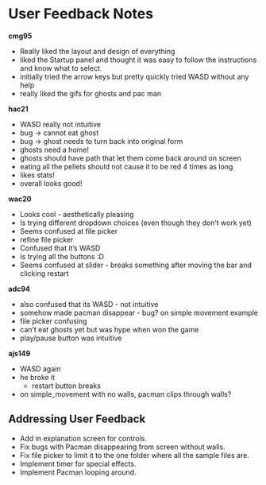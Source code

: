 # User Feedback Notes

**cmg95**
* Really liked the layout and design of everything
* liked the Startup panel and thought it was easy to follow the instructions and know what to select.
* initially tried the arrow keys but pretty quickly tried WASD without any help
* really liked the gifs for ghosts and pac man

**hac21**
* WASD really not intuitive
* bug -> cannot eat ghost
* bug -> ghost needs to turn back into original form
* ghosts need a home!
* ghosts should have path that let them come back around on screen
* eating all the pellets should not cause it to be red 4 times as long
* likes stats!
* overall looks good!

**wac20**
* Looks cool - aesthetically pleasing
* Is trying different dropdown choices (even though they don’t work yet)
* Seems confused at file picker
* refine file picker
* Confused that it’s WASD
* Is trying all the buttons :D
* Seems confused at slider - breaks something after moving the bar and clicking restart

**adc94**
* also confused that its WASD - not intuitive
* somehow made pacman disappear - bug? on simple movement example
* file picker confusing
* can’t eat ghosts yet but was hype when won the game
* play/pause button was intuitive

**ajs149**
* WASD again
* he broke it
    * restart button breaks
* on simple_movement with no walls, pacman clips through walls?

## Addressing User Feedback 
* Add in explanation screen for controls. 
* Fix bugs with Pacman disappearing from screen without walls. 
* Fix file picker to limit it to the one folder where all the sample files are.
* Implement timer for special effects.
* Implement Pacman looping around.



